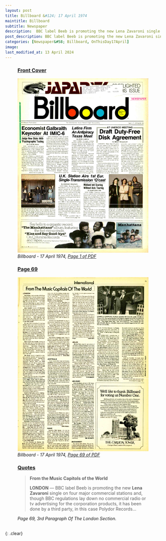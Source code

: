 ```yaml
---
layout: post
title: Billboard &#124; 17 April 1974
maintitle: Billboard
subtitle: Newspaper
description:  BBC label Beeb is promoting the new Lena Zavaroni single on four major commercial stations.
post_description: BBC label Beeb is promoting the new Lena Zavaroni single on four major commercial stations.
categories: [Newspaper&#58; Billboard, OnThisDay17April]
image: 
last_modified_at: 13 April 2024
---
```


<figure class="fig1">
<h3 id="infobox1"><a href="#infobox1">Front Cover</a></h3>
<a href="/assets/images/newspapers/billboard/1974-04-17-01-billboard.png"><img src="/assets/images/newspapers/billboard/1974-04-17-01-billboard.png" class="full-width zoom-in" /></a>
<cite>Billboard - 17 April 1974, <a class="external-link" href="https://www.worldradiohistory.com/Archive-All-Music/Billboard/70s/1976/Billboard%201976-04-17.pdf">Page 1 of PDF</a></cite>
</figure>

<figure class="fig2">
<h3 id="infobox2"><a href="#infobox2">Page 69</a></h3>
<a href="/assets/images/newspapers/billboard/1974-04-17-69-billboard.png"><img src="/assets/images/newspapers/billboard/1974-04-17-69-billboard.png" class="full-width zoom-in" /></a>
<cite>Billboard - 17 April 1974, <a class="external-link" href="https://www.worldradiohistory.com/Archive-All-Music/Billboard/70s/1976/Billboard%201976-04-17.pdf#page=69">Page 69 of PDF</a></cite>
</figure>

<figure class="fig3">
<h3 id="infobox4"><a href="#infobox4">Quotes</a></h3>
<blockquote>
<p><strong>From the Music Capitols of the World</strong></p>
<p><strong>LONDON</strong> &#8212; BBC label Beeb is promoting the new <strong>Lena Zavaroni</strong> single on four major commercial stations and, though BBC regulations lay down no commercial radio or tv advertising for the corporation products, it has been done by a third party, in this case Polydor Records...</p>
</blockquote>
<cite>Page 69, 3rd Paragraph Of The London Section.</cite>
</figure>

<br />{: .clear}

